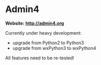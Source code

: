 # Admin4

**Website: http://admin4.org**

Currently under heavy development:

- upgrade from Python2 to Python3
- upgrade from wxPython3 to wxPython4

All features need to be re-tested!